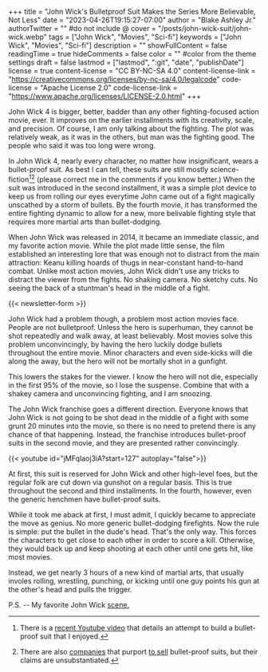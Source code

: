 +++
title = "John Wick's Bulletproof Suit Makes the Series More Believable, Not Less"
date = "2023-04-26T19:15:27-07:00"
author = "Blake Ashley Jr."
authorTwitter = "" #do not include @
cover = "/posts/john-wick-suit/john-wick.webp"
tags = ["John Wick", "Movies", "Sci-fi"]
keywords = ["John Wick", "Movies", "Sci-fi"]
description = ""
showFullContent = false
readingTime = true
hideComments = false
color = "" #color from the theme settings
draft = false
lastmod = ["lastmod", ":git", "date", "publishDate"]
license = true
content-license = "CC BY-NC-SA 4.0"
content-license-link = "https://creativecommons.org/licenses/by-nc-sa/4.0/legalcode"
code-license = "Apache License 2.0"
code-license-link = "https://www.apache.org/licenses/LICENSE-2.0.html"
+++

John Wick 4 is bigger, better, badder than any other fighting-focused action movie, ever. It improves on the earlier installments with its creativity, scale, and precision. Of course, I am only talking about the fighting. The plot was relatively weak, as it was in the others, but man was the fighting good. The people who said it was too long were wrong.

In John Wick 4, nearly every character, no matter how insignificant, wears a bullet-proof suit. As best I can tell, these suits are still mostly science-fiction[^1][^2] (please correct me in the comments if you know better.) When the suit was introduced in the second installment, it was a simple plot device to keep us from rolling our eyes everytime John came out of a fight magically unscathed by a storm of bullets. By the fourth movie, it has transformed the entire fighting dynamic to allow for a new, more belivable fighting style that requires more martial arts than bullet-dodging.

When John Wick was released in 2014, it became an immediate classic, and my favorite action movie. While the plot made little sense, the film established an interesting lore that was enough not to distract from the main attraction: Keanu killing hoards of thugs in near-constant hand-to-hand combat. Unlike most action movies, John Wick didn't use any tricks to distract the viewer from the fights. No shaking camera. No sketchy cuts. No seeing the back of a stuntman's head in the middle of a fight.

{{< newsletter-form >}}

John Wick had a problem though, a problem most action movies face. People are not bulletproof. Unless the hero is superhuman, they cannot be shot repeatedly and walk away, at least believably. Most movies solve this problem unconvincingly, by having the hero luckily dodge bullets throughout the entire movie. Minor characters and even side-kicks will die along the away, but the hero will not be mortally shot in a gunfight.

This lowers the stakes for the viewer. I know the hero will not die, especially in the first 95% of the movie, so I lose the suspense. Combine that with a shakey camera and unconvincing fighting, and I am snoozing.

The John Wick franchise goes a different direction. Everyone knows that John Wick is not going to be shot dead in the middle of a fight with some grunt 20 minutes into the movie, so there is no need to pretend there is any chance of that happening. Instead, the franchise introduces bullet-proof suits in the second movie, and they are presented rather convincingly.

{{< youtube id="jMFqIaoj3iA?start=127" autoplay="false">}}

At first, this suit is reserved for John Wick and other high-level foes, but the regular folk are cut down via gunshot on a regular basis. This is true throughout the second and third installments. In the fourth, however, even the generic henchmen have bullet-proof suits.

While it took me aback at first, I must admit, I quickly became to appreciate the move as genius. No more generic bullet-dodging firefights. Now the rule is simple: put the bullet in the dude's head. That's the only way. This forces the characters to get close to each other in order to score a kill. Otherwise, they would back up and keep shooting at each other until one gets hit, like most movies.

Instead, we get nearly 3 hours of a new kind of martial arts, that usually involes rolling, wrestling, punching, or kicking until one guy points his gun at the other's head and pulls the trigger. 

P.S. -- My favorite John Wick [scene.](https://www.youtube.com/watch?v=77X1yGjjHvQ)

[^1]: There is a [recent Youtube video](https://www.youtube.com/watch?v=Eeb4aZObp-0) that details an attempt to build a bullet-proof suit that I enjoyed.

[^2]: There are also [companies](https://garrisonbespoke.com/custom-suits/bespoke-bulletproof-suits) that purport [to sell](https://www.esquire.com/style/mens-fashion/a34714/how-to-be-bulletproof-in-regular-clothes/) bullet-proof suits, but their claims are unsubstantiated. 